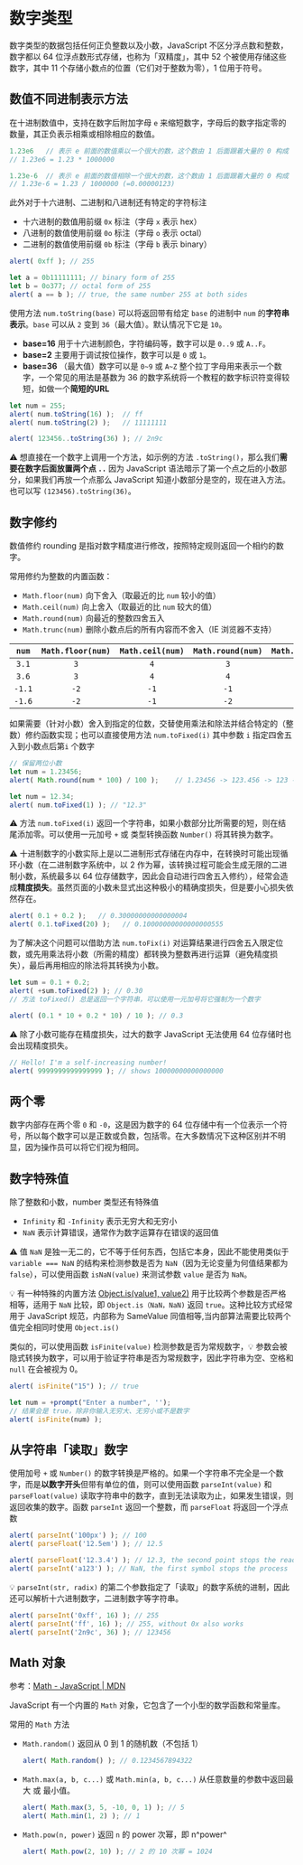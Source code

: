 # 数字类型
数字类型的数据包括任何正负整数以及小数，JavaScript 不区分浮点数和整数，数字都以 64 位浮点数形式存储，也称为「双精度」，其中 52 个被使用存储这些数字，其中 11 个存储小数点的位置（它们对于整数为零），1 位用于符号。

## 数值不同进制表示方法
在十进制数值中，支持在数字后附加字母 `e` 来缩短数字，字母后的数字指定零的数量，其正负表示相乘或相除相应的数值。

```js
1.23e6   // 表示 e 前面的数值乘以一个很大的数，这个数由 1 后面跟着大量的 0 构成（0 的数量与 e 后数值相同）
// 1.23e6 = 1.23 * 1000000

1.23e-6  // 表示 e 前面的数值相除一个很大的数，这个数由 1 后面跟着大量的 0 构成（0 的数量与 e 后数值相同）
// 1.23e-6 = 1.23 / 1000000 (=0.00000123)
```

此外对于十六进制、二进制和八进制还有特定的字符标注

* 十六进制的数值用前缀 `0x` 标注（字母 `x` 表示 hex）
* 八进制的数值使用前缀 `0o` 标注（字母 `o` 表示 octal）
* 二进制的数值使用前缀 `0b` 标注（字母 `b` 表示 binary）

```js
alert( 0xff ); // 255

let a = 0b11111111; // binary form of 255
let b = 0o377; // octal form of 255
alert( a == b ); // true, the same number 255 at both sides
```

使用方法 `num.toString(base)` 可以将返回带有给定 `base` 的进制中 `num` 的**字符串表示**。`base` 可以从 `2` 变到 `36`（最大值）。默认情况下它是 `10`。

- **base=16** 用于十六进制颜色，字符编码等，数字可以是 `0..9` 或 `A..F`。
- **base=2** 主要用于调试按位操作，数字可以是 `0` 或 `1`。
- **base=36** （最大值）数字可以是 `0~9` 或 `A~Z` 整个拉丁字母用来表示一个数字，一个常见的用法是基数为 36 的数字系统将一个教程的数字标识符变得较短，如做一个**简短的URL**

```js
let num = 255;
alert( num.toString(16) );  // ff
alert( num.toString(2) );   // 11111111

alert( 123456..toString(36) ); // 2n9c
```

:warning: 想直接在一个数字上调用一个方法，如示例的方法 `.toString()`，那么我们**需要在数字后面放置两个点 `..`** 因为 JavaScript 语法暗示了第一个点之后的小数部分，如果我们再放一个点那么 JavaScript 知道小数部分是空的，现在进入方法。也可以写 `(123456).toString(36)`。

## 数字修约
数值修约 rounding 是指对数字精度进行修改，按照特定规则返回一个相约的数字。

常用修约为整数的内置函数：
* `Math.floor(num)` 向下舍入（取最近的比 `num` 较小的值）
* `Math.ceil(num)` 向上舍入（取最近的比 `num` 较大的值）
* `Math.round(num)` 向最近的整数四舍五入
* `Math.trunc(num)` 删除小数点后的所有内容而不舍入（IE 浏览器不支持）

| `num`  | `Math.floor(num)` | `Math.ceil(num)` | `Math.round(num)` | `Math.trunc(num)` |
| :--------: | :---------------------: | :------------------------: | :--------------------------: | :--------------------------: |
|  `3.1`  |            `3`             |           `4`            |            `3`             |            `3`             |
|  `3.6`  |            `3`             |           `4`            |            `4`             |            `3`             |
| `-1.1` |           `-2`            |           `-1`           |           `-1`            |           `-1`            |
| `-1.6` |           `-2`            |           `-1`           |           `-2`            |           `-1`            |

如果需要（针对小数）舍入到指定的位数，交替使用乘法和除法并结合特定的（整数）修约函数实现；也可以直接使用方法 `num.toFixed(i)` 其中参数 `i` 指定四舍五入到小数点后第`i` 个数字

```js
// 保留两位小数
let num = 1.23456;
alert( Math.round(num * 100) / 100 );    // 1.23456 -> 123.456 -> 123 -> 1.23

let num = 12.34;
alert( num.toFixed(1) ); // "12.3"
```

:warning: 方法 `num.toFixed(i)` 返回一个字符串，如果小数部分比所需要的短，则在结尾添加零。可以使用一元加号 `+` 或 类型转换函数 `Number()` 将其转换为数字。

:warning: 十进制数字的小数实际上是以二进制形式存储在内存中，在转换时可能出现循环小数（在二进制数字系统中，以 2 作为幂，该转换过程可能会生成无限的二进制小数，系统最多以 64 位存储数字，因此会自动进行四舍五入修约），经常会造成**精度损失**。虽然页面的小数未显式出这种极小的精确度损失，但是要小心损失依然存在。

```js
alert( 0.1 + 0.2 );   // 0.30000000000000004
alert( 0.1.toFixed(20) );   // 0.10000000000000000555
```

为了解决这个问题可以借助方法 `num.toFix(i)` 对运算结果进行四舍五入限定位数，或先用乘法将小数（所需的精度）都转换为整数再进行运算（避免精度损失），最后再用相应的除法将其转换为小数。

```js
let sum = 0.1 + 0.2;
alert( +sum.toFixed(2) ); // 0.30
// 方法 toFixed() 总是返回一个字符串，可以使用一元加号将它强制为一个数字

alert( (0.1 * 10 + 0.2 * 10) / 10 ); // 0.3
```

:warning: 除了小数可能存在精度损失，过大的数字 JavaScript 无法使用 64 位存储时也会出现精度损失。

```js
// Hello! I'm a self-increasing number!
alert( 9999999999999999 ); // shows 10000000000000000
```

## 两个零
数字内部存在两个零 `0` 和 `-0`，这是因为数字的 64 位存储中有一个位表示一个符号，所以每个数字可以是正数或负数，包括零。在大多数情况下这种区别并不明显，因为操作员可以将它们视为相同。

## 数字特殊值
除了整数和小数，number 类型还有特殊值

* `Infinity` 和 `-Infinity` 表示无穷大和无穷小
* `NaN` 表示计算错误，通常作为数字运算存在错误的返回值

:warning: 值 `NaN` 是独一无二的，它不等于任何东西，包括它本身，因此不能使用类似于 `variable === NaN` 的结构来检测参数是否为 `NaN`（因为无论变量为何值结果都为 `false`），可以使用函数 `isNaN(value)` 来测试参数 `value` 是否为 `NaN`。

:bulb: 有一种特殊的内置方法 [Object.is(value1, value2)](https://developer.mozilla.org/zh/docs/Web/JavaScript/Reference/Global_Objects/Object/is) 用于比较两个参数是否严格相等，适用于 `NaN` 比较，即 `Object.is（NaN，NaN)` 返回 `true`。这种比较方式经常用于 JavaScript 规范，内部称为 SameValue 同值相等,当内部算法需要比较两个值完全相同时使用 `Object.is()`

类似的，可以使用函数 `isFinite(value)` 检测参数是否为常规数字，:bulb: 参数会被隐式转换为数字，可以用于验证字符串是否为常规数字，因此字符串为空、空格和 `null` 在会被视为 0。

```js
alert( isFinite("15") ); // true

let num = +prompt("Enter a number", '');
// 结果会是 true，除非你输入无穷大、无穷小或不是数字
alert( isFinite(num) );
```

## 从字符串「读取」数字
使用加号 `+` 或 `Number()` 的数字转换是严格的。如果一个字符串不完全是一个数字，而是**以数字开头**但带有单位的值，则可以使用函数 `parseInt(value)` 和 `parseFloat(value)` 读取字符串中的数字，直到无法读取为止，如果发生错误，则返回收集的数字。函数 `parseInt` 返回一个整数，而 `parseFloat` 将返回一个浮点数

```js
alert( parseInt('100px') ); // 100
alert( parseFloat('12.5em') ); // 12.5

alert( parseFloat('12.3.4') ); // 12.3, the second point stops the reading
alert( parseInt('a123') ); // NaN, the first symbol stops the process
```

:bulb: `parseInt(str, radix)` 的第二个参数指定了「读取」的数字系统的进制，因此还可以解析十六进制数字，二进制数字等字符串。

```js
alert( parseInt('0xff', 16) ); // 255
alert( parseInt('ff', 16) ); // 255, without 0x also works
alert( parseInt('2n9c', 36) ); // 123456
```

## Math 对象
参考：[Math - JavaScript | MDN](https://developer.mozilla.org/en/docs/Web/JavaScript/Reference/Global_Objects/Math)

JavaScript 有一个内置的 `Math` 对象，它包含了一个小型的数学函数和常量库。

常用的 `Math` 方法

* `Math.random()` 返回从 0 到 1 的随机数（不包括 1）

    ```js
    alert( Math.random() ); // 0.1234567894322
    ```

* `Math.max(a, b, c...)` 或 `Math.min(a, b, c...)` 从任意数量的参数中返回最大 或 最小值。

    ```js
    alert( Math.max(3, 5, -10, 0, 1) ); // 5
    alert( Math.min(1, 2) ); // 1
    ```

* `Math.pow(n, power)` 返回 `n` 的 power 次幂，即 n^power^

    ```js
    alert( Math.pow(2, 10) ); // 2 的 10 次幂 = 1024
    ```